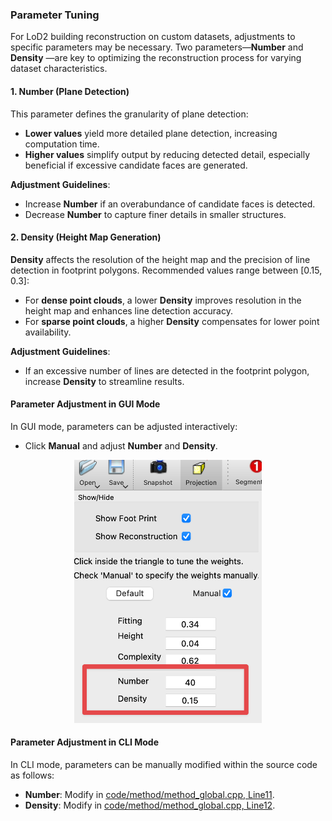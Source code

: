 ### Parameter Tuning 

For LoD2 building reconstruction on custom datasets, adjustments to specific parameters may be necessary. Two parameters—**Number** and  **Density** —are key to optimizing the reconstruction process for varying dataset characteristics.

#### 1. **Number** (Plane Detection)
This parameter defines the granularity of plane detection:
- **Lower values** yield more detailed plane detection, increasing computation time.
- **Higher values** simplify output by reducing detected detail, especially beneficial if excessive candidate faces are generated.

**Adjustment Guidelines**:
- Increase **Number** if an overabundance of candidate faces is detected.
- Decrease **Number** to capture finer details in smaller structures.

#### 2. **Density** (Height Map Generation)
**Density** affects the resolution of the height map and the precision of line detection in footprint polygons. Recommended values range between \[0.15, 0.3\]:
- For **dense point clouds**, a lower **Density** improves resolution in the height map and enhances line detection accuracy.
- For **sparse point clouds**, a higher **Density** compensates for lower point availability.

**Adjustment Guidelines**:
- If an excessive number of lines are detected in the footprint polygon, increase **Density** to streamline results.

[//]: # (#### 3. **Ground** &#40;Footprint Generation&#41;)

[//]: # (The **Ground** parameter defines the Z-value &#40;height&#41; of the footprint polygon, applicable only if no pre-existing footprint data is available.)

[//]: # ()
[//]: # (**Adjustment Guidelines**:)

[//]: # (- If you have access to the complete raw point cloud data, including both the roof and ground points, it would be advisable to directly inspect the data and set the ground height based on the actual ground points.)

[//]: # (- If no ground-level data is available, an alternative approach is to experiment with different values. You can start with value of 0.0 and adjust as needed.)


#### Parameter Adjustment in GUI Mode
In GUI mode, parameters can be adjusted interactively:
- Click **Manual** and adjust **Number** and **Density**.


<p align="center"> 
     <img src="./images/GUI_mode.png" width="300"> 
</p>

#### Parameter Adjustment in CLI Mode
In CLI mode, parameters can be manually modified within the source code as follows:
- **Number**: Modify in [code/method/method_global.cpp, Line11](https://github.com/tudelft3d/City3D/tree/main/code/method/method_global.cpp#L11).
- **Density**: Modify in [code/method/method_global.cpp, Line12](https://github.com/tudelft3d/City3D/tree/main/code/method/method_global.cpp#L12).
